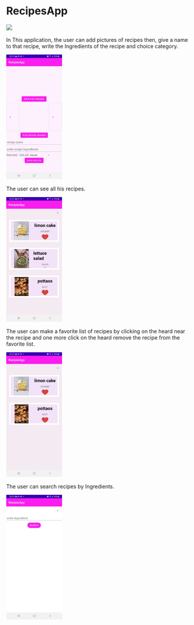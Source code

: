 # RecipesApp

<img src = "app/src/main/res/drawable/menu.jp" width = "150">


In This application, the user can add pictures of recipes then, give a name to that recipe, write the Ingredients of the recipe and choice category.

<img src = "app/src/main/res/drawable/new_recipe.jpg" width = "150">

The user can see all his recipes.

<img src = "app/src/main/res/drawable/all_recipes.jpg" width = "150">

The user can make a favorite list of recipes by clicking on the heard near the recipe and one more click on the heard remove the recipe from the favorite list. 

<img src = "app/src/main/res/drawable/favorite_recipes.jpg" width = "150">

The user can search recipes by Ingredients.

<img src = "app/src/main/res/drawable/search_recipes.jpg" width = "150">
